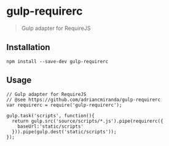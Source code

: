 # gulp-requirerc
> Gulp adapter for RequireJS

## Installation

```terminal
npm install --save-dev gulp-requirerc
````

## Usage

```node
// Gulp adapter for RequireJS
// @see https://github.com/adriancmiranda/gulp-requirerc
var requirerc = require('gulp-requirerc');

gulp.task('scripts', function(){
  return gulp.src('source/scripts/*.js').pipe(requirerc({
    baseUrl:'static/scripts'
  })).pipe(gulp.dest('static/scripts'));
});
```

